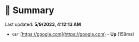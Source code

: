 # 📖 Summary
Last updated: **5/9/2023, 4:12:13 AM**

- `GET` [https://google.com](https://google.com) - **Up** (159ms)
